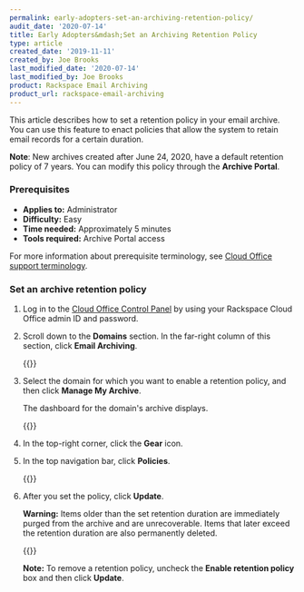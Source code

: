 ```yaml
---
permalink: early-adopters-set-an-archiving-retention-policy/
audit_date: '2020-07-14'
title: Early Adopters&mdash;Set an Archiving Retention Policy
type: article
created_date: '2019-11-11'
created_by: Joe Brooks
last_modified_date: '2020-07-14'
last_modified_by: Joe Brooks
product: Rackspace Email Archiving
product_url: rackspace-email-archiving
---
```


This article describes how to set a retention policy in your email archive. You can use this feature to enact policies
that allow the system to retain email records for a certain duration.

**Note**: New archives created after June 24, 2020, have a default retention policy of 7 years. You can modify
this policy through the **Archive Portal**.


### Prerequisites

- **Applies to:** Administrator
- **Difficulty:** Easy
- **Time needed:** Approximately 5 minutes
- **Tools required:** Archive Portal access

For more information about prerequisite terminology, see [Cloud Office support terminology](/support/how-to/cloud-office-support-terminology).


### Set an archive retention policy

1. Log in to the [Cloud Office Control Panel](https://cp.rackspace.com/) by using your Rackspace Cloud Office admin ID and password.

2. Scroll down to the **Domains** section. In the far-right column of this section, click **Email Archiving**.

   {{<image src="domains_archive.png" alt="" title="">}}

3. Select the domain for which you want to enable a retention policy, and then click **Manage My Archive**.

   The dashboard for the domain's archive displays.

   {{<image src="manage_archive.png" alt="" title="">}}

4. In the top-right corner, click the **Gear** icon.


5. In the top navigation bar, click **Policies**.

   {{<image src="Set-an-Archiving-Retention-Policy-1.png" alt="" title="">}}

6. After you set the policy, click **Update**.

    **Warning:** Items older than the set retention duration are immediately purged from the archive and are unrecoverable.
    Items that later exceed the retention duration are also permanently deleted.

    {{<image src="Set-an-Archiving-Retention-Policy-2.png" alt="" title="">}}

    **Note:** To remove a retention policy, uncheck the **Enable retention policy** box and then click **Update**.
